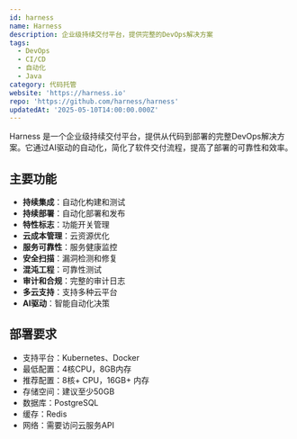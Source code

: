 ```yaml
---
id: harness
name: Harness
description: 企业级持续交付平台，提供完整的DevOps解决方案
tags:
  - DevOps
  - CI/CD
  - 自动化
  - Java
category: 代码托管
website: 'https://harness.io'
repo: 'https://github.com/harness/harness'
updatedAt: '2025-05-10T14:00:00.000Z'
---
```


Harness 是一个企业级持续交付平台，提供从代码到部署的完整DevOps解决方案。它通过AI驱动的自动化，简化了软件交付流程，提高了部署的可靠性和效率。

## 主要功能

- **持续集成**：自动化构建和测试
- **持续部署**：自动化部署和发布
- **特性标志**：功能开关管理
- **云成本管理**：云资源优化
- **服务可靠性**：服务健康监控
- **安全扫描**：漏洞检测和修复
- **混沌工程**：可靠性测试
- **审计和合规**：完整的审计日志
- **多云支持**：支持多种云平台
- **AI驱动**：智能自动化决策

## 部署要求

- 支持平台：Kubernetes、Docker
- 最低配置：4核CPU，8GB内存
- 推荐配置：8核+ CPU，16GB+ 内存
- 存储空间：建议至少50GB
- 数据库：PostgreSQL
- 缓存：Redis
- 网络：需要访问云服务API 